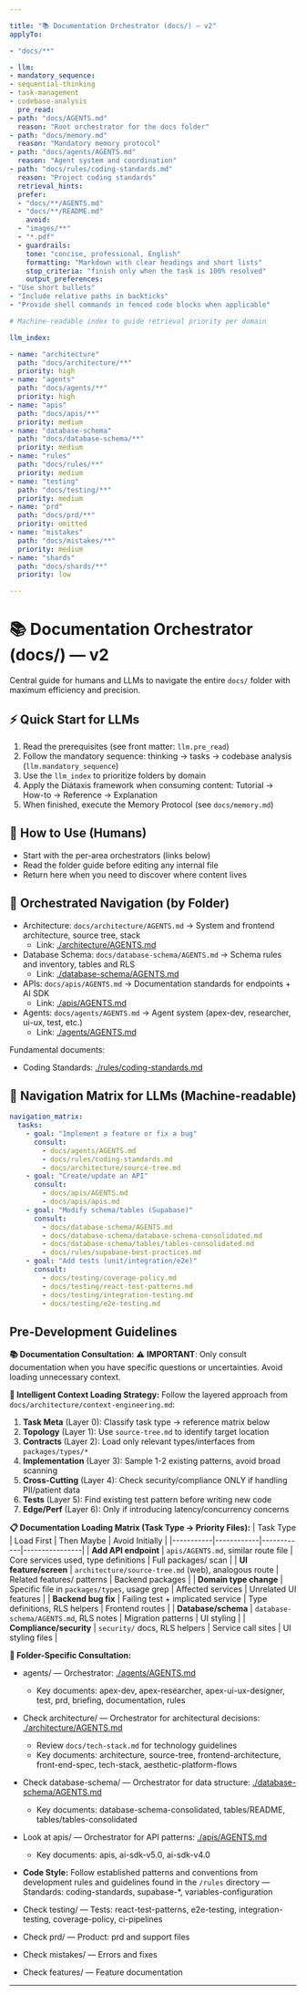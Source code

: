 ```yaml
---

title: "📚 Documentation Orchestrator (docs/) — v2"
applyTo:

- "docs/**"

- llm:
- mandatory_sequence:
- sequential-thinking
- task-management
- codebase-analysis
  pre_read:
- path: "docs/AGENTS.md"
  reason: "Root orchestrator for the docs folder"
- path: "docs/memory.md"
  reason: "Mandatory memory protocol"
- path: "docs/agents/AGENTS.md"
  reason: "Agent system and coordination"
- path: "docs/rules/coding-standards.md"
  reason: "Project coding standards"
  retrieval_hints:
  prefer:
  - "docs/**/AGENTS.md"
  - "docs/**/README.md"
    avoid:
  - "images/**"
  - "*.pdf"
  - guardrails:
    tone: "concise, professional, English"
    formatting: "Markdown with clear headings and short lists"
    stop_criteria: "finish only when the task is 100% resolved"
    output_preferences:
- "Use short bullets"
- "Include relative paths in backticks"
- "Provide shell commands in fenced code blocks when applicable"

# Machine-readable index to guide retrieval priority per domain

llm_index:

- name: "architecture"
  path: "docs/architecture/**"
  priority: high
- name: "agents"
  path: "docs/agents/**"
  priority: high
- name: "apis"
  path: "docs/apis/**"
  priority: medium
- name: "database-schema"
  path: "docs/database-schema/**"
  priority: medium
- name: "rules"
  path: "docs/rules/**"
  priority: medium
- name: "testing"
  path: "docs/testing/**"
  priority: medium
- name: "prd"
  path: "docs/prd/**"
  priority: omitted
- name: "mistakes"
  path: "docs/mistakes/**"
  priority: medium
- name: "shards"
  path: "docs/shards/**"
  priority: low

---
```


# 📚 Documentation Orchestrator (docs/) — v2

Central guide for humans and LLMs to navigate the entire `docs/` folder with maximum efficiency and precision.

## ⚡ Quick Start for LLMs

1. Read the prerequisites (see front matter: `llm.pre_read`)
2. Follow the mandatory sequence: thinking → tasks → codebase analysis (`llm.mandatory_sequence`)
3. Use the `llm_index` to prioritize folders by domain
4. Apply the Diátaxis framework when consuming content: Tutorial → How-to → Reference → Explanation
5. When finished, execute the Memory Protocol (see `docs/memory.md`)

## 🔎 How to Use (Humans)

- Start with the per-area orchestrators (links below)
- Read the folder guide before editing any internal file
- Return here when you need to discover where content lives

## 🧭 Orchestrated Navigation (by Folder)

- Architecture: `docs/architecture/AGENTS.md` → System and frontend architecture, source tree, stack
  - Link: [./architecture/AGENTS.md](./architecture/AGENTS.md)
- Database Schema: `docs/database-schema/AGENTS.md` → Schema rules and inventory, tables and RLS
  - Link: [./database-schema/AGENTS.md](./database-schema/AGENTS.md)
- APIs: `docs/apis/AGENTS.md` → Documentation standards for endpoints + AI SDK
  - Link: [./apis/AGENTS.md](./apis/AGENTS.md)
- Agents: `docs/agents/AGENTS.md` → Agent system (apex-dev, researcher, ui-ux, test, etc.)
  - Link: [./agents/AGENTS.md](./agents/AGENTS.md)

Fundamental documents:

- Coding Standards: [./rules/coding-standards.md](./rules/coding-standards.md)

## 🧭 Navigation Matrix for LLMs (Machine-readable)

```yaml
navigation_matrix:
  tasks:
    - goal: "Implement a feature or fix a bug"
      consult:
        - docs/agents/AGENTS.md
        - docs/rules/coding-standards.md
        - docs/architecture/source-tree.md
    - goal: "Create/update an API"
      consult:
        - docs/apis/AGENTS.md
        - docs/apis/apis.md
    - goal: "Modify schema/tables (Supabase)"
      consult:
        - docs/database-schema/AGENTS.md
        - docs/database-schema/database-schema-consolidated.md
        - docs/database-schema/tables/tables-consolidated.md
        - docs/rules/supabase-best-practices.md
    - goal: "Add tests (unit/integration/e2e)"
      consult:
        - docs/testing/coverage-policy.md
        - docs/testing/react-test-patterns.md
        - docs/testing/integration-testing.md
        - docs/testing/e2e-testing.md
```

## Pre-Development Guidelines

**📚 Documentation Consultation:**
⚠️ **IMPORTANT**: Only consult documentation when you have specific questions or uncertainties. Avoid loading unnecessary context.

**🎯 Intelligent Context Loading Strategy:**
Follow the layered approach from `docs/architecture/context-engineering.md`:
1. **Task Meta** (Layer 0): Classify task type → reference matrix below
2. **Topology** (Layer 1): Use `source-tree.md` to identify target location  
3. **Contracts** (Layer 2): Load only relevant types/interfaces from `packages/types/*`
4. **Implementation** (Layer 3): Sample 1-2 existing patterns, avoid broad scanning
5. **Cross-Cutting** (Layer 4): Check security/compliance ONLY if handling PII/patient data
6. **Tests** (Layer 5): Find existing test pattern before writing new code
7. **Edge/Perf** (Layer 6): Only if introducing latency/concurrency concerns

**📋 Documentation Loading Matrix (Task Type → Priority Files):**
| Task Type | Load First | Then Maybe | Avoid Initially |
|-----------|------------|------------|----------------|
| **Add API endpoint** | `apis/AGENTS.md`, similar route file | Core services used, type definitions | Full packages/ scan |
| **UI feature/screen** | `architecture/source-tree.md` (web), analogous route | Related features/ patterns | Backend packages |
| **Domain type change** | Specific file in `packages/types`, usage grep | Affected services | Unrelated UI features |
| **Backend bug fix** | Failing test + implicated service | Type definitions, RLS helpers | Frontend routes |
| **Database/schema** | `database-schema/AGENTS.md`, RLS notes | Migration patterns | UI styling |
| **Compliance/security** | `security/` docs, RLS helpers | Service call sites | UI styling files |

**📂 Folder-Specific Consultation:**

- agents/ — Orchestrator: [./agents/AGENTS.md](./agents/AGENTS.md)
  - Key documents: apex-dev, apex-researcher, apex-ui-ux-designer, test, prd, briefing, documentation, rules

- Check architecture/ — Orchestrator for architectural decisions: [./architecture/AGENTS.md](./architecture/AGENTS.md)
  - Review `docs/tech-stack.md` for technology guidelines
  - Key documents: architecture, source-tree, frontend-architecture, front-end-spec, tech-stack, aesthetic-platform-flows

- Check database-schema/ — Orchestrator for data structure: [./database-schema/AGENTS.md](./database-schema/AGENTS.md)
  - Key documents: database-schema-consolidated, tables/README, tables/tables-consolidated
- Look at apis/ — Orchestrator for API patterns: [./apis/AGENTS.md](./apis/AGENTS.md)
  - Key documents: apis, ai-sdk-v5.0, ai-sdk-v4.0
- **Code Style:** Follow established patterns and conventions from development rules and guidelines found in the `/rules` directory — Standards: coding-standards, supabase-*, variables-configuration
- Check testing/ — Tests: react-test-patterns, e2e-testing, integration-testing, coverage-policy, ci-pipelines
- Check prd/ — Product: prd and support files
- Check mistakes/ — Errors and fixes
- Check features/ — Feature documentation

---
